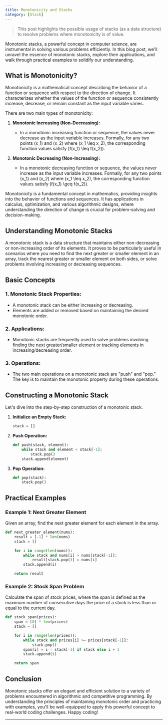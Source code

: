 ```yaml
---
title: Monotonicity and Stacks
category: [Stack]
---
```


> This post highlights the possible usage of stacks (as a data structure) to resolve problems where monotonicity is of value.

Monotonic stacks, a powerful concept in computer science, are instrumental in solving various problems efficiently. In this blog post, we'll unravel the essence of monotonic stacks, explore their applications, and walk through practical examples to solidify our understanding.

## What is Monotonicity?

Monotonicity is a mathematical concept describing the behavior of a function or sequence with respect to the direction of change. It characterizes whether the values of the function or sequence consistently increase, decrease, or remain constant as the input variable varies.

There are two main types of monotonicity:

1. **Monotonic Increasing (Non-Decreasing):**
   - In a monotonic increasing function or sequence, the values never decrease as the input variable increases. Formally, for any two points \(x_1\) and \(x_2\) where \(x_1 \leq x_2\), the corresponding function values satisfy \(f(x_1) \leq f(x_2)\).

2. **Monotonic Decreasing (Non-Increasing):**
   - In a monotonic decreasing function or sequence, the values never increase as the input variable increases. Formally, for any two points \(x_1\) and \(x_2\) where \(x_1 \leq x_2\), the corresponding function values satisfy \(f(x_1) \geq f(x_2)\).

Monotonicity is a fundamental concept in mathematics, providing insights into the behavior of functions and sequences. It has applications in calculus, optimization, and various algorithmic designs, where understanding the direction of change is crucial for problem-solving and decision-making.

## Understanding Monotonic Stacks

A monotonic stack is a data structure that maintains either non-decreasing or non-increasing order of its elements. It proves to be particularly useful in scenarios where you need to find the next greater or smaller element in an array, track the nearest greater or smaller element on both sides, or solve problems involving increasing or decreasing sequences.

## Basic Concepts

### 1. **Monotonic Stack Properties:**
   - A monotonic stack can be either increasing or decreasing.
   - Elements are added or removed based on maintaining the desired monotonic order.

### 2. **Applications:**
   - Monotonic stacks are frequently used to solve problems involving finding the next greater/smaller element or tracking elements in increasing/decreasing order.

### 3. **Operations:**
   - The two main operations on a monotonic stack are "push" and "pop." The key is to maintain the monotonic property during these operations.

## Constructing a Monotonic Stack

Let's dive into the step-by-step construction of a monotonic stack.

1. **Initialize an Empty Stack:**
   ```python
   stack = []
   ```

2. **Push Operation:**
   ```python
   def push(stack, element):
       while stack and element < stack[-1]:
           stack.pop()
       stack.append(element)
   ```

3. **Pop Operation:**
   ```python
   def pop(stack):
       stack.pop()
   ```

## Practical Examples

### Example 1: Next Greater Element

Given an array, find the next greater element for each element in the array.

```python
def next_greater_element(nums):
    result = [-1] * len(nums)
    stack = []

    for i in range(len(nums)):
        while stack and nums[i] > nums[stack[-1]]:
            result[stack.pop()] = nums[i]
        stack.append(i)

    return result
```

### Example 2: Stock Span Problem

Calculate the span of stock prices, where the span is defined as the maximum number of consecutive days the price of a stock is less than or equal to the current day.

```python
def stock_span(prices):
    span = [0] * len(prices)
    stack = []

    for i in range(len(prices)):
        while stack and prices[i] >= prices[stack[-1]]:
            stack.pop()
        span[i] = i - stack[-1] if stack else i + 1
        stack.append(i)

    return span
```

## Conclusion

Monotonic stacks offer an elegant and efficient solution to a variety of problems encountered in algorithmic and competitive programming. By understanding the principles of maintaining monotonic order and practicing with examples, you'll be well-equipped to apply this powerful concept to real-world coding challenges. Happy coding!

---